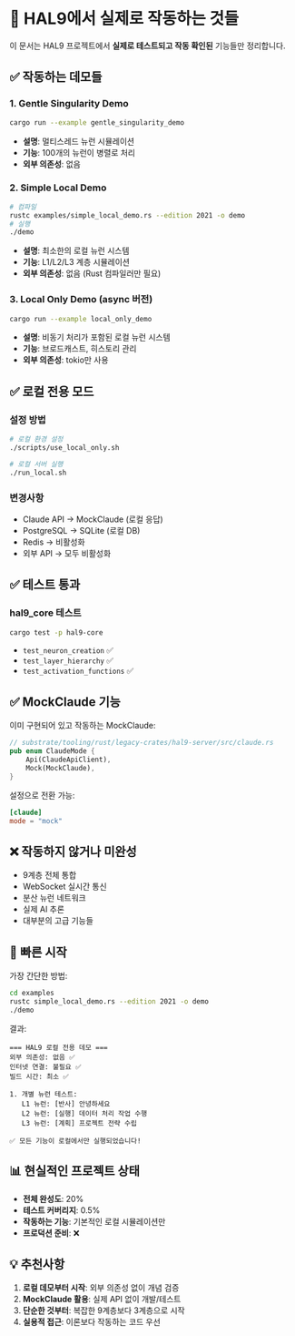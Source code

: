 # 🎯 HAL9에서 실제로 작동하는 것들

이 문서는 HAL9 프로젝트에서 **실제로 테스트되고 작동 확인된** 기능들만 정리합니다.

## ✅ 작동하는 데모들

### 1. Gentle Singularity Demo
```bash
cargo run --example gentle_singularity_demo
```
- **설명**: 멀티스레드 뉴런 시뮬레이션
- **기능**: 100개의 뉴런이 병렬로 처리
- **외부 의존성**: 없음

### 2. Simple Local Demo
```bash
# 컴파일
rustc examples/simple_local_demo.rs --edition 2021 -o demo
# 실행
./demo
```
- **설명**: 최소한의 로컬 뉴런 시스템
- **기능**: L1/L2/L3 계층 시뮬레이션
- **외부 의존성**: 없음 (Rust 컴파일러만 필요)

### 3. Local Only Demo (async 버전)
```bash
cargo run --example local_only_demo
```
- **설명**: 비동기 처리가 포함된 로컬 뉴런 시스템
- **기능**: 브로드캐스트, 히스토리 관리
- **외부 의존성**: tokio만 사용

## ✅ 로컬 전용 모드

### 설정 방법
```bash
# 로컬 환경 설정
./scripts/use_local_only.sh

# 로컬 서버 실행
./run_local.sh
```

### 변경사항
- Claude API → MockClaude (로컬 응답)
- PostgreSQL → SQLite (로컬 DB)
- Redis → 비활성화
- 외부 API → 모두 비활성화

## ✅ 테스트 통과

### hal9_core 테스트
```bash
cargo test -p hal9-core
```
- `test_neuron_creation` ✅
- `test_layer_hierarchy` ✅  
- `test_activation_functions` ✅

## ✅ MockClaude 기능

이미 구현되어 있고 작동하는 MockClaude:

```rust
// substrate/tooling/rust/legacy-crates/hal9-server/src/claude.rs
pub enum ClaudeMode {
    Api(ClaudeApiClient),
    Mock(MockClaude),
}
```

설정으로 전환 가능:
```toml
[claude]
mode = "mock"
```

## ❌ 작동하지 않거나 미완성

- 9계층 전체 통합
- WebSocket 실시간 통신
- 분산 뉴런 네트워크
- 실제 AI 추론
- 대부분의 고급 기능들

## 🚀 빠른 시작

가장 간단한 방법:
```bash
cd examples
rustc simple_local_demo.rs --edition 2021 -o demo
./demo
```

결과:
```
=== HAL9 로컬 전용 데모 ===
외부 의존성: 없음 ✅
인터넷 연결: 불필요 ✅
빌드 시간: 최소 ✅

1. 개별 뉴런 테스트:
   L1 뉴런: [반사] 안녕하세요
   L2 뉴런: [실행] 데이터 처리 작업 수행
   L3 뉴런: [계획] 프로젝트 전략 수립

✅ 모든 기능이 로컬에서만 실행되었습니다!
```

## 📊 현실적인 프로젝트 상태

- **전체 완성도**: 20%
- **테스트 커버리지**: 0.5%
- **작동하는 기능**: 기본적인 로컬 시뮬레이션만
- **프로덕션 준비**: ❌

## 💡 추천사항

1. **로컬 데모부터 시작**: 외부 의존성 없이 개념 검증
2. **MockClaude 활용**: 실제 API 없이 개발/테스트
3. **단순한 것부터**: 복잡한 9계층보다 3계층으로 시작
4. **실용적 접근**: 이론보다 작동하는 코드 우선